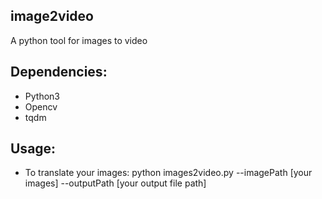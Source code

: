 ## image2video
A python tool for images to video 

## Dependencies:
- Python3
- Opencv
- tqdm

## Usage:
- To translate your images: python images2video.py --imagePath [your images] --outputPath [your output file path]

